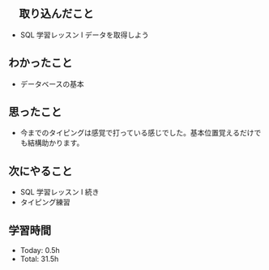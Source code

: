 ## 　取り込んだこと
- SQL 学習レッスン I データを取得しよう

## わかったこと
- データベースの基本

## 思ったこと
- 今までのタイピングは感覚で打っている感じでした。基本位置覚えるだけでも結構助かります。
    
## 次にやること
- SQL 学習レッスン I 続き
- タイピング練習

## 学習時間
- Today: 0.5h
- Total: 31.5h
